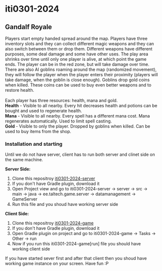 # iti0301-2024
## Gandalf Royale

Players start empty handed spread around the map. Players have three inventory slots and they can collect different magic weapons and they can also switch between them or drop them. Different weapons have different purposes, some deal damage and some have other uses. The play area shrinks over time until only one player is alive, at which point the game ends. The player can be in the red zone, but will take damage over time.
There are also AI goblins roaming around the map (randomized movement), they will follow the player when the player enters their proximity (players will take damage, when the goblin is close enough). Goblins drop gold coins when killed. These coins can be used to buy even better weapons and to restore health. <br> <br>
Each player has three resources: health, mana and gold. <br>
**Health** - Visible to all nearby. Every hit decreases health and potions can be bought and used to regenerate health. <br>
**Mana** - Visible to all nearby. Every spell has a different mana cost. Mana regenerates automatically. Used to limit spell casting. <br>
**Gold** - Visible to only the player. Dropped by goblins when killed. Can be used to buy items from the shop. 

### Installation and starting

Until we do not have server, client has to run both server and clinet side on the same machine.

**Server Side:** <br>
1. Clone this repositroy [iti0301-2024-server](https://gitlab.cs.taltech.ee/rkilks/iti0301-2024-server)
2. If you don't have Gradle plugin, download it
3. Open Project view and go to iti0301-2024-server -> server -> src -> main -> java -> ee.taltech.game.server -> datamanagement -> GameServer
4. Run this file and you shoud have working server side

**Client Side:** <br>
1. Clone this repositroy [iti0301-2024-game](https://gitlab.cs.taltech.ee/rkilks/iti0301-2024-game)
2. If you don't have Gradle plugin, download it
3. Open Gradle plugin on project and go to iti0301-2024-game -> Tasks -> Other -> run
4. Now if you run this iti0301-2024-game\[run\] file you should have working client side

If you have started sever first and after that client then you shoud have working game instance on your screen.
Have fun :P